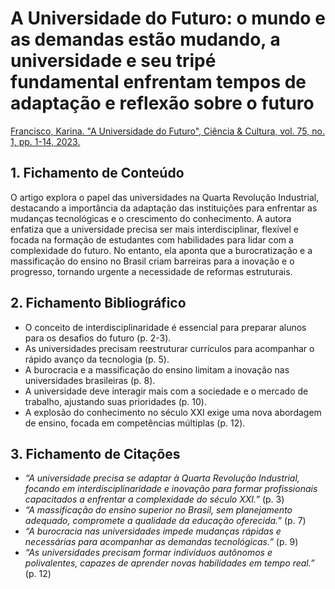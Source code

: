 # A Universidade do Futuro: o mundo e as demandas estão mudando, a universidade e seu tripé fundamental enfrentam tempos de adaptação e reflexão sobre o futuro

[Francisco, Karina. "A Universidade do Futuro", Ciência & Cultura, vol. 75, no. 1, pp. 1-14, 2023.](http://cienciaecultura.bvs.br/scielo.php?script=sci_arttext&pid=S0009-67252023000100014)


## 1. Fichamento de Conteúdo

O artigo explora o papel das universidades na Quarta Revolução Industrial, destacando a importância da adaptação das instituições para enfrentar as mudanças tecnológicas e o crescimento do conhecimento. A autora enfatiza que a universidade precisa ser mais interdisciplinar, flexível e focada na formação de estudantes com habilidades para lidar com a complexidade do futuro. No entanto, ela aponta que a burocratização e a massificação do ensino no Brasil criam barreiras para a inovação e o progresso, tornando urgente a necessidade de reformas estruturais.

## 2. Fichamento Bibliográfico 

* O conceito de interdisciplinaridade é essencial para preparar alunos para os desafios do futuro (p. 2-3).
* As universidades precisam reestruturar currículos para acompanhar o rápido avanço da tecnologia (p. 5).
* A burocracia e a massificação do ensino limitam a inovação nas universidades brasileiras (p. 8).
* A universidade deve interagir mais com a sociedade e o mercado de trabalho, ajustando suas prioridades (p. 10).
* A explosão do conhecimento no século XXI exige uma nova abordagem de ensino, focada em competências múltiplas (p. 12).

## 3. Fichamento de Citações 

* _“A universidade precisa se adaptar à Quarta Revolução Industrial, focando em interdisciplinaridade e inovação para formar profissionais capacitados a enfrentar a complexidade do século XXI.”_ (p. 3)
* _“A massificação do ensino superior no Brasil, sem planejamento adequado, compromete a qualidade da educação oferecida.”_ (p. 7)
* _“A burocracia nas universidades impede mudanças rápidas e necessárias para acompanhar as demandas tecnológicas.”_ (p. 9)
* _“As universidades precisam formar indivíduos autônomos e polivalentes, capazes de aprender novas habilidades em tempo real.”_ (p. 12)
